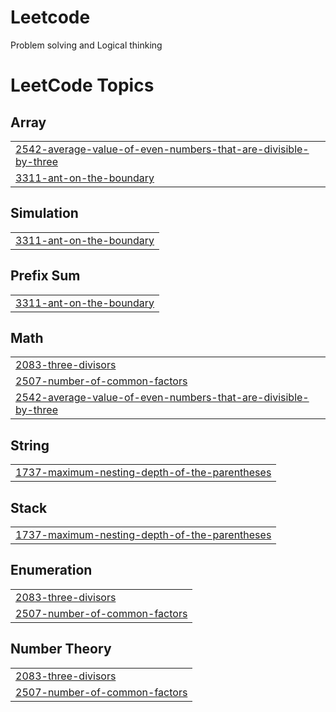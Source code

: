 # Leetcode
Problem solving and Logical thinking

<!---LeetCode Topics Start-->
# LeetCode Topics
## Array
|  |
| ------- |
| [2542-average-value-of-even-numbers-that-are-divisible-by-three](https://github.com/Revathy333/Leetcode/tree/master/2542-average-value-of-even-numbers-that-are-divisible-by-three) |
| [3311-ant-on-the-boundary](https://github.com/Revathy333/Leetcode/tree/master/3311-ant-on-the-boundary) |
## Simulation
|  |
| ------- |
| [3311-ant-on-the-boundary](https://github.com/Revathy333/Leetcode/tree/master/3311-ant-on-the-boundary) |
## Prefix Sum
|  |
| ------- |
| [3311-ant-on-the-boundary](https://github.com/Revathy333/Leetcode/tree/master/3311-ant-on-the-boundary) |
## Math
|  |
| ------- |
| [2083-three-divisors](https://github.com/Revathy333/Leetcode/tree/master/2083-three-divisors) |
| [2507-number-of-common-factors](https://github.com/Revathy333/Leetcode/tree/master/2507-number-of-common-factors) |
| [2542-average-value-of-even-numbers-that-are-divisible-by-three](https://github.com/Revathy333/Leetcode/tree/master/2542-average-value-of-even-numbers-that-are-divisible-by-three) |
## String
|  |
| ------- |
| [1737-maximum-nesting-depth-of-the-parentheses](https://github.com/Revathy333/Leetcode/tree/master/1737-maximum-nesting-depth-of-the-parentheses) |
## Stack
|  |
| ------- |
| [1737-maximum-nesting-depth-of-the-parentheses](https://github.com/Revathy333/Leetcode/tree/master/1737-maximum-nesting-depth-of-the-parentheses) |
## Enumeration
|  |
| ------- |
| [2083-three-divisors](https://github.com/Revathy333/Leetcode/tree/master/2083-three-divisors) |
| [2507-number-of-common-factors](https://github.com/Revathy333/Leetcode/tree/master/2507-number-of-common-factors) |
## Number Theory
|  |
| ------- |
| [2083-three-divisors](https://github.com/Revathy333/Leetcode/tree/master/2083-three-divisors) |
| [2507-number-of-common-factors](https://github.com/Revathy333/Leetcode/tree/master/2507-number-of-common-factors) |
<!---LeetCode Topics End-->